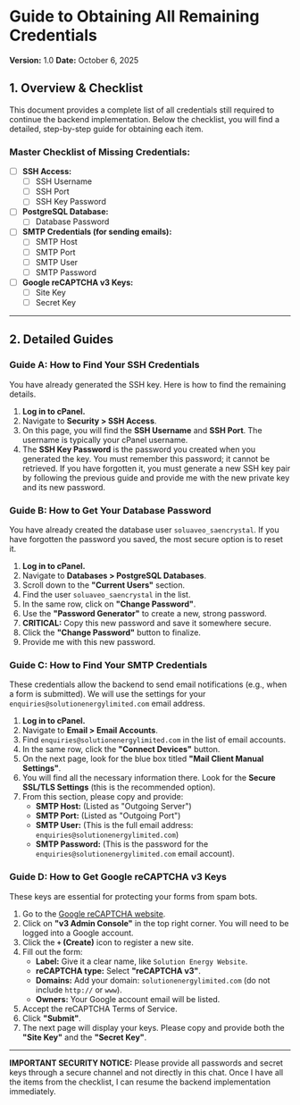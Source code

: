 # Guide to Obtaining All Remaining Credentials

**Version:** 1.0
**Date:** October 6, 2025

## 1. Overview & Checklist

This document provides a complete list of all credentials still required to continue the backend implementation. Below the checklist, you will find a detailed, step-by-step guide for obtaining each item.

### **Master Checklist of Missing Credentials:**

- [ ] **SSH Access:**
  - [ ] SSH Username
  - [ ] SSH Port
  - [ ] SSH Key Password

- [ ] **PostgreSQL Database:**
  - [ ] Database Password

- [ ] **SMTP Credentials (for sending emails):**
  - [ ] SMTP Host
  - [ ] SMTP Port
  - [ ] SMTP User
  - [ ] SMTP Password

- [ ] **Google reCAPTCHA v3 Keys:**
  - [ ] Site Key
  - [ ] Secret Key

---

## 2. Detailed Guides

### **Guide A: How to Find Your SSH Credentials**

You have already generated the SSH key. Here is how to find the remaining details.

1.  **Log in to cPanel.**
2.  Navigate to **Security > SSH Access**.
3.  On this page, you will find the **SSH Username** and **SSH Port**. The username is typically your cPanel username.
4.  The **SSH Key Password** is the password you created when you generated the key. You must remember this password; it cannot be retrieved. If you have forgotten it, you must generate a new SSH key pair by following the previous guide and provide me with the new private key and its new password.

### **Guide B: How to Get Your Database Password**

You have already created the database user `soluaveo_saencrystal`. If you have forgotten the password you saved, the most secure option is to reset it.

1.  **Log in to cPanel.**
2.  Navigate to **Databases > PostgreSQL Databases**.
3.  Scroll down to the **"Current Users"** section.
4.  Find the user `soluaveo_saencrystal` in the list.
5.  In the same row, click on **"Change Password"**.
6.  Use the **"Password Generator"** to create a new, strong password.
7.  **CRITICAL:** Copy this new password and save it somewhere secure.
8.  Click the **"Change Password"** button to finalize.
9.  Provide me with this new password.

### **Guide C: How to Find Your SMTP Credentials**

These credentials allow the backend to send email notifications (e.g., when a form is submitted). We will use the settings for your `enquiries@solutionenergylimited.com` email address.

1.  **Log in to cPanel.**
2.  Navigate to **Email > Email Accounts**.
3.  Find `enquiries@solutionenergylimited.com` in the list of email accounts.
4.  In the same row, click the **"Connect Devices"** button.
5.  On the next page, look for the blue box titled **"Mail Client Manual Settings"**.
6.  You will find all the necessary information there. Look for the **Secure SSL/TLS Settings** (this is the recommended option).
7.  From this section, please copy and provide:
    *   **SMTP Host:** (Listed as "Outgoing Server")
    *   **SMTP Port:** (Listed as "Outgoing Port")
    *   **SMTP User:** (This is the full email address: `enquiries@solutionenergylimited.com`)
    *   **SMTP Password:** (This is the password for the `enquiries@solutionenergylimited.com` email account).

### **Guide D: How to Get Google reCAPTCHA v3 Keys**

These keys are essential for protecting your forms from spam bots.

1.  Go to the [Google reCAPTCHA website](https://www.google.com/recaptcha/about/).
2.  Click on **"v3 Admin Console"** in the top right corner. You will need to be logged into a Google account.
3.  Click the **`+` (Create)** icon to register a new site.
4.  Fill out the form:
    *   **Label:** Give it a clear name, like `Solution Energy Website`.
    *   **reCAPTCHA type:** Select **"reCAPTCHA v3"**.
    *   **Domains:** Add your domain: `solutionenergylimited.com` (do not include `http://` or `www`).
    *   **Owners:** Your Google account email will be listed.
5.  Accept the reCAPTCHA Terms of Service.
6.  Click **"Submit"**.
7.  The next page will display your keys. Please copy and provide both the **"Site Key"** and the **"Secret Key"**.

---

**IMPORTANT SECURITY NOTICE:** Please provide all passwords and secret keys through a secure channel and not directly in this chat. Once I have all the items from the checklist, I can resume the backend implementation immediately.
